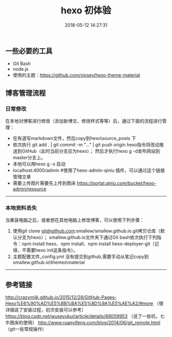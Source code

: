 ﻿---
title: hexo 初体验
date: 2018-05-12 14:27:31
tags: hexo
categories: 教程
---
## 一些必要的工具
 - Git Bash
 - node.js
 - 使用的主题：https://github.com/viosey/hexo-theme-material
 
## 博客管理流程
### 日常修改
在本地对博客进行修改（添加新博文、修改样式等等）后，通过下面的流程进行管理：
- 在有道写markdown文件，然后copy到hexo\source\_posts 下
- 依次执行 git add . | git commit -m "…" | git push origin hexo指令将改动推送到GitHub（此时当前分支应为hexo）；
然后才执行hexo g -d发布网站到master分支上。
- 本地可以用hexo g -s 启动
- localhost:4000/admin #使用了hexo-admin-qiniu 插件，可以通过这个链接管理文章
- 需要上传图片需要先上传到图床 https://portal.qiniu.com/bucket/hexo-admin/resource
---

### 本地资料丢失
当重装电脑之后，或者想在其他电脑上修改博客，可以使用下列步骤：

1. 使用git clone git@github.com:smallew/smallew.github.io.git拷贝仓库（默认分支为hexo）；
smallew.github.io文件夹下通过Git bash依次执行下列指令：npm install hexo、npm install、npm install hexo-deployer-git（记得，不需要hexo init这条指令）。
1. 主题配置文件\_config.yml 没有提交到github,需要手动从笔记copy到 smallew.github.io\themes\material


---

## 参考链接
http://crazymilk.github.io/2015/12/28/GitHub-Pages-Hexo%E6%90%AD%E5%BB%BA%E5%8D%9A%E5%AE%A2/#more （很详细说了安装过程，初次安装可以参考）
https://blog.csdn.net/wuseyukui/article/details/68059953 （说了一些坑，七牛图床的使用）
http://www.ruanyifeng.com/blog/2014/06/git_remote.html （git一些常规操作）